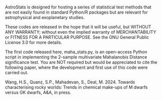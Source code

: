 AstroStats is designed for hosting a series of statistical test methods that are not easily found in standard Python/R packages but are relevant for astrophysical and exoplanetary studies. 

These codes are released in the hope that it will be useful, but WITHOUT ANY WARRANTY; without even the implied warranty of MERCHANTABILITY or FITNESS FOR A PARTICULAR PURPOSE.  See the
GNU General Public License 3.0 for more details.

The first code released here, maha_stats.py, is an open-access Python script in implementing the 2-sample multivariate Mahalanobis Distance significance test. You are NOT required but would be appreciated to cite the following paper, where the development and first use of this code were carried out. 

Wang, H.S., Quanz, S.P., Mahadevan, S., Deal, M. 2024. Towards characterising rocky worlds: Trends in chemical make-ups of M dwarfs versus GK dwarfs, A&A, in press. 

